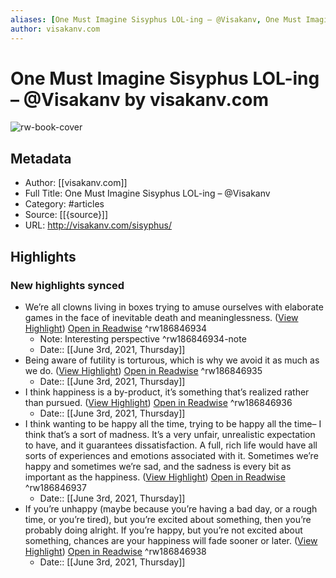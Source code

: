 ```yaml
---
aliases: [One Must Imagine Sisyphus LOL-ing – @Visakanv, One Must Imagine Sisyphus LOL-ing – @Visakanv]
author: visakanv.com
---
```

# One Must Imagine Sisyphus LOL-ing – @Visakanv by visakanv.com

![rw-book-cover](https://readwise-assets.s3.amazonaws.com/static/images/article0.00998d930354.png)

## Metadata
- Author: [[visakanv.com]]
- Full Title: One Must Imagine Sisyphus LOL-ing – @Visakanv
- Category: #articles
- Source: [[{source}]]
- URL: http://visakanv.com/sisyphus/

## Highlights
### New highlights synced
- We’re all clowns living in boxes trying to amuse ourselves with elaborate games in the face of inevitable death and meaninglessness. ([View Highlight](https://instapaper.com/read/1411772614/16573096)) [Open in Readwise](https://readwise.io/open/186846934) ^rw186846934
    - Note: Interesting perspective ^rw186846934-note
    - Date:: [[June 3rd, 2021, Thursday]]
- Being aware of futility is torturous, which is why we avoid it as much as we do. ([View Highlight](https://instapaper.com/read/1411772614/16573108)) [Open in Readwise](https://readwise.io/open/186846935) ^rw186846935
    - Date:: [[June 3rd, 2021, Thursday]]
- I think happiness is a by-product, it’s something that’s realized rather than pursued. ([View Highlight](https://instapaper.com/read/1411772614/16573125)) [Open in Readwise](https://readwise.io/open/186846936) ^rw186846936
    - Date:: [[June 3rd, 2021, Thursday]]
- I think wanting to be happy all the time, trying to be happy all the time– I think that’s a sort of madness. It’s a very unfair, unrealistic expectation to have, and it guarantees dissatisfaction. A full, rich life would have all sorts of experiences and emotions associated with it. Sometimes we’re happy and sometimes we’re sad, and the sadness is every bit as important as the happiness. ([View Highlight](https://instapaper.com/read/1411772614/16573128)) [Open in Readwise](https://readwise.io/open/186846937) ^rw186846937
    - Date:: [[June 3rd, 2021, Thursday]]
- If you’re unhappy (maybe because you’re having a bad day, or a rough time, or you’re tired), but you’re excited about something, then you’re probably doing alright. If you’re happy, but you’re not excited about something, chances are your happiness will fade sooner or later. ([View Highlight](https://instapaper.com/read/1411772614/16573138)) [Open in Readwise](https://readwise.io/open/186846938) ^rw186846938
    - Date:: [[June 3rd, 2021, Thursday]]
